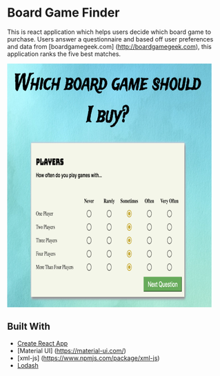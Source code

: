 # Board Game Finder

This is react application which helps users decide which board game to purchase.
Users answer a questionnaire and based off user preferences and data from
[boardgamegeek.com] (http://boardgamegeek.com), this application ranks the five best matches.

<img src='screenshot1.png' width='474px' height='564px'/>

## Built With

* [Create React App](https://github.com/facebookincubator/create-react-app)
* [Material UI] (https://material-ui.com/)
* [xml-js] (https://www.npmjs.com/package/xml-js)
* [Lodash](https://lodash.com//)
